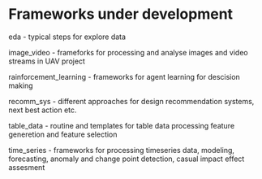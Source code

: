  # Frameworks under development

eda - typical steps for explore data

image_video - frameforks for processing and analyse images and video streams in UAV project

rainforcement_learning - frameworks for agent learning for descision making

recomm_sys - different approaches for design recommendation systems, next best action etc.

table_data - routine and templates for table data processing feature generetion and feature selection

time_series - frameworks for processing timeseries data, modeling, forecasting, anomaly and change point detection, casual impact effect assesment
